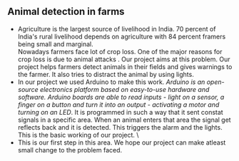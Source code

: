 ## Animal detection in farms 


- Agriculture is the largest source of livelihood in India. 70 percent of India's rural livelihood depends on agriculture with 84 percent framers being small and marginal.\
Nowadays farmers face lot of crop loss. One of the major reasons for crop loss is due to animal attacks . Our project aims at this problem. Our project helps farmers detect animals in their fields and gives warnings to the farmer. It also tries to distract the animal by using lights. 
- In our project we used Arduino to make this work. *Arduino is an open-source electronics platform based on easy-to-use hardware and software. Arduino boards are able to read inputs - light on a sensor, a finger on a button and turn it into an output - activating a motor and turning on an LED*. It is programmed in such a way that it sent constat signals in a specific area. When an animal enters that area the signal get reflects back and it is detected. This triggers the alarm and the lights. This is the basic working of our project. \
- This is our first step in this area. We hope our project can make atleast small change to the problem faced.




